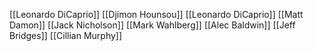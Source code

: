 [[Leonardo DiCaprio]]
[[Djimon Hounsou]]
[[Leonardo DiCaprio]]
[[Matt Damon]]
[[Jack Nicholson]]
[[Mark Wahlberg]]
[[Alec Baldwin]]
[[Jeff Bridges]]
[[Cillian Murphy]]
